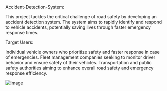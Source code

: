 Accident-Detection-System:



This project tackles the critical challenge of road safety by developing an accident detection system. The system aims to rapidly identify and respond to vehicle accidents, potentially saving lives through faster emergency response times.


Target Users:

Individual vehicle owners who prioritize safety and faster response in case of emergencies.
Fleet management companies seeking to monitor driver behavior and ensure safety of their vehicles.
Transportation and public safety authorities aiming to enhance overall road safety and emergency response efficiency.

![image](https://th.bing.com/th/id/OIG2.IusBxIOuHtZjARwA.B8W?w=270&h=270&c=6&r=0&o=5&dpr=1.3&pid=ImgGn)
